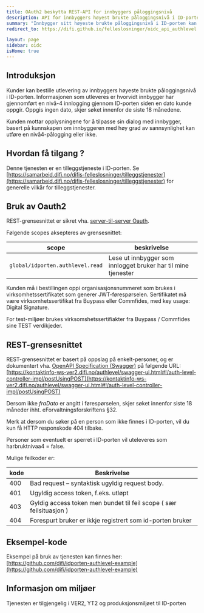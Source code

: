 ```yaml
---
title: OAuth2 beskytta REST-API for innbyggers påloggingsnivå
description: API for innbyggers høyest brukte påloggingsnivå i ID-porten
summary: "Innbygger sitt høyeste brukte påloggingsnivå i ID-porten kan utleveres over et Oauth2-beskyttet REST-grensesnitt."
redirect_to: https://difi.github.io/felleslosninger/oidc_api_authlevel.html

layout: page
sidebar: oidc
isHome: true
---
```


## Introduksjon

Kunder kan bestille utlevering av innbyggers høyeste brukte påloggingsnivå i ID-porten. Informasjonen som utleveres er hvorvidt innbygger har gjennomført en nivå-4 innlogging gjennom ID-porten siden en dato kunde oppgir. Oppgis ingen dato, skjer søket innenfor de siste 18 månedene.

Kunden mottar opplysningene for å tilpasse sin dialog med innbygger, basert på kunnskapen om innbyggeren med høy grad av sannsynlighet kan utføre en nivå4-pålogging eller ikke.

## Hvordan få tilgang ?

Denne tjenesten er en tilleggstjeneste i ID-porten. Se [https://samarbeid.difi.no/difis-felleslosninger/tilleggstjenester](https://samarbeid.difi.no/difis-felleslosninger/tilleggstjenester) for generelle vilkår for tilleggstjenester.


## Bruk av Oauth2

REST-grensesnittet er sikret vha. [server-til-server Oauth](https://difi.github.io/idporten-oidc-dokumentasjon//4_server-to-server-oauth2.html).


Følgende scopes aksepteres av grensesnittet:

| scope | beskrivelse |
| - | - |   
| `global/idporten.authlevel.read`  |  Lese ut innbygger  som innlogget bruker har til mine tjenester  |


Kunden må i bestillingen oppi organisasjonsnummeret som brukes i virksomhetssertifikatet som generer JWT-førespørselen.  Sertifikatet må være virksomhetssertifikat fra Buypass eller Commfides, med key usage: Digital Signature.

For test-miljøer brukes virksomshetssertifiakter fra Buypass / Commfides sine TEST verdikjeder.

## REST-grensesnittet

REST-grensesnittet er basert på oppslag på enkelt-personer, og er dokumentert vha. [OpenAPI Specification (Swagger)](https://github.com/OAI/OpenAPI-Specification) på følgende URL:
[https://kontaktinfo-ws-ver2.difi.no/authlevel/swagger-ui.html#!/auth-level-controller-impl/postUsingPOST](https://kontaktinfo-ws-ver2.difi.no/authlevel/swagger-ui.html#!/auth-level-controller-impl/postUsingPOST)

Dersom ikke _fraDato_ er angitt i førespørselen, skjer søket innenfor siste 18 måneder ihht. eForvaltningsforskriftens §32.  

Merk at dersom du søker på en person som ikke finnes i ID-porten, vil du kun få HTTP responskode 404 tilbake.

Personer som eventuelt er sperret i ID-porten vil uteleveres som harbruktnivaa4 = false.

Mulige feilkoder er:

| kode | Beskrivelse|
| --- | --- |
|400 | Bad request – syntaktisk ugyldig request body.|
|401 | Ugyldig access token, f.eks. utløpt|
|403 |  Gyldig access token men bundet til feil scope ( sær feilsituasjon ) |
|404 | Forespurt bruker er ikkje registrert som id-porten bruker|


## Eksempel-kode

Eksempel på bruk av tjenesten kan finnes her:
[https://github.com/difi/idporten-authlevel-example](https://github.com/difi/idporten-authlevel-example)

## Informasjon om miljøer

Tjenesten er tilgjengelig i VER2, YT2 og produksjonsmiljøet til ID-porten
